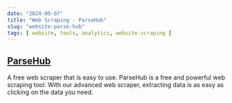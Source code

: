 ```yaml
---
date: "2024-09-07"
title: "Web Scraping - ParseHub"
slug: "website-parse-hub"
tags: [ website, tools, analytics, website-scraping ]
---
```




## [ParseHub][1]

A free web scraper that is easy to use. ParseHub is a free and powerful web scraping tool. With our advanced web scraper, extracting data is as easy as clicking on the data you need.



   [1]: https://www.parsehub.com/features
